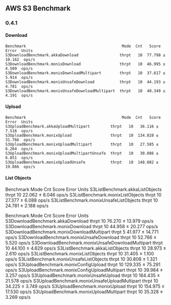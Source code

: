 
## AWS S3 Benchmark

### 0.4.1

#### Download
```
Benchmark                                          Mode  Cnt   Score    Error  Units
S3DownloadBenchmark.akkaDownload                  thrpt   10  77.798 ± 10.162  ops/s
S3DownloadBenchmark.monixDownload                 thrpt   10  46.995 ±  4.509  ops/s
S3DownloadBenchmark.monixDownloadMultipart        thrpt   10  37.617 ±  5.914  ops/s
S3DownloadBenchmark.monixUnsafeDownload           thrpt   10  44.193 ±  4.781  ops/s
S3DownloadBenchmark.monixUnsafeDownloadMultipart  thrpt   10  40.349 ±  4.191  ops/s
```

#### Upload
```
Benchmark                                          Mode  Cnt   Score    Error  Units
S3UploadBenchmark.akkaUploadMultipart         thrpt   10   36.116 ±  7.516  ops/s
S3UploadBenchmark.monixUpload                 thrpt   10  134.028 ± 31.766  ops/s
S3UploadBenchmark.monixUploadMultipart        thrpt   10   27.585 ±  6.264  ops/s
S3UploadBenchmark.monixUploadMultipartUnsafe  thrpt   10   30.086 ±  6.851  ops/s
S3UploadBenchmark.monixUploadUnsafe           thrpt   10  148.082 ± 19.866  ops/s
``` 

#### List Objects
Benchmark                                Mode  Cnt   Score   Error  Units
S3ListBenchmark.akkaListObjects         thrpt   10  22.062 ± 8.046  ops/s
S3ListBenchmark.monixListObjects        thrpt   10  27.377 ± 6.088  ops/s
S3ListBenchmark.monixUnsafeListObjects  thrpt   10  24.781 ± 2.188  ops/s



Benchmark                                          Mode  Cnt    Score    Error  Units
S3DownloadBenchmark.akkaDownload                  thrpt   10   76.270 ± 13.979  ops/s
S3DownloadBenchmark.monixDownload                 thrpt   10   44.958 ± 20.277  ops/s
S3DownloadBenchmark.monixDownloadMultipart        thrpt    5   41.977 ± 14.771  ops/s
S3DownloadBenchmark.monixUnsafeDownload           thrpt   10   52.766 ±  5.520  ops/s
S3DownloadBenchmark.monixUnsafeDownloadMultipart  thrpt   10   44.100 ±  4.629  ops/s
S3ListBenchmark.akkaListObjects                   thrpt   10   28.973 ±  2.610  ops/s
S3ListBenchmark.monixListObjects                  thrpt   10   31.405 ±  1.100  ops/s
S3ListBenchmark.monixUnsafeListObjects            thrpt   10   30.808 ±  1.321  ops/s
S3UploadBenchmark.monixConfigUpload               thrpt   10  129.335 ± 75.291  ops/s
S3UploadBenchmark.monixConfigUploadMultipart      thrpt   10   39.984 ±  3.257  ops/s
S3UploadBenchmark.monixUnsafeUpload               thrpt   10  164.435 ± 21.578  ops/s
S3UploadBenchmark.monixUnsafeUploadMultipart      thrpt   10   34.225 ±  3.749  ops/s
S3UploadBenchmark.monixUpload                     thrpt   10  154.975 ± 17.530  ops/s
S3UploadBenchmark.monixUploadMultipart            thrpt   10   35.328 ±  3.269  ops/s